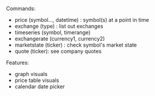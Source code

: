 Commands:

- price (symbol..., datetime) : symbol(s) at a point in time
- exchange (type) : list out exchanges
- timeseries (symbol, timerange)
- exchangerate (currency1, currency2)
- marketstate (ticker) : check symbol's market state
- quote (ticker): see company quotes

Features:

- graph visuals
- price table visuals
- calendar date picker
